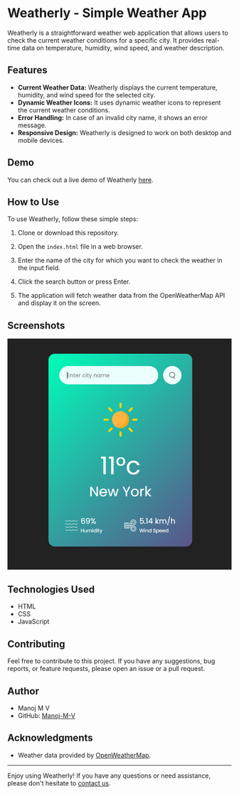 
# Weatherly - Simple Weather App


Weatherly is a straightforward weather web application that allows users to check the current weather conditions for a specific city. It provides real-time data on temperature, humidity, wind speed, and weather description.

## Features

- **Current Weather Data:** Weatherly displays the current temperature, humidity, and wind speed for the selected city.
- **Dynamic Weather Icons:** It uses dynamic weather icons to represent the current weather conditions.
- **Error Handling:** In case of an invalid city name, it shows an error message.
- **Responsive Design:** Weatherly is designed to work on both desktop and mobile devices.

## Demo

You can check out a live demo of Weatherly [here](https://manoj-m-v.github.io/Weatherly/).

## How to Use

To use Weatherly, follow these simple steps:

1. Clone or download this repository.

2. Open the `index.html` file in a web browser.

3. Enter the name of the city for which you want to check the weather in the input field.

4. Click the search button or press Enter.

5. The application will fetch weather data from the OpenWeatherMap API and display it on the screen.


## Screenshots

![Weatherly Screenshot](images/Screenshot.png)

## Technologies Used

- HTML
- CSS
- JavaScript


## Contributing

Feel free to contribute to this project. If you have any suggestions, bug reports, or feature requests, please open an issue or a pull request.

## Author

- Manoj M V
- GitHub: [Manoj-M-V](https://github.com/Manoj-M-V)

## Acknowledgments

- Weather data provided by [OpenWeatherMap](https://openweathermap.org/).

---

Enjoy using Weatherly! If you have any questions or need assistance, please don't hesitate to [contact us](mailto:manojvrao28@gmail.com).


